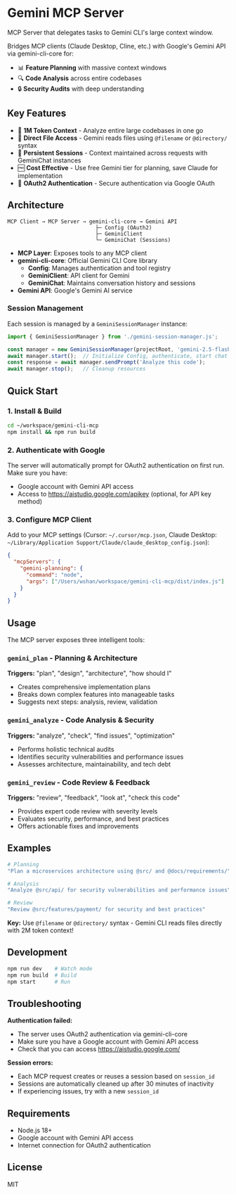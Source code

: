 # Gemini MCP Server

MCP Server that delegates tasks to Gemini CLI's large context window.

Bridges MCP clients (Claude Desktop, Cline, etc.) with Google's Gemini API via gemini-cli-core for:
- 📊 **Feature Planning** with massive context windows
- 🔍 **Code Analysis** across entire codebases  
- 🔒 **Security Audits** with deep understanding

## Key Features

- 🧠 **1M Token Context** - Analyze entire large codebases in one go
- 📁 **Direct File Access** - Gemini reads files using `@filename` or `@directory/` syntax
- 🔄 **Persistent Sessions** - Context maintained across requests with GeminiChat instances
- 🆓 **Cost Effective** - Use free Gemini tier for planning, save Claude for implementation
- 🔐 **OAuth2 Authentication** - Secure authentication via Google OAuth

## Architecture

```
MCP Client → MCP Server → gemini-cli-core → Gemini API
                            ├─ Config (OAuth2)
                            ├─ GeminiClient
                            └─ GeminiChat (Sessions)
```

- **MCP Layer**: Exposes tools to any MCP client
- **gemini-cli-core**: Official Gemini CLI Core library
  - **Config**: Manages authentication and tool registry
  - **GeminiClient**: API client for Gemini
  - **GeminiChat**: Maintains conversation history and sessions
- **Gemini API**: Google's Gemini AI service

### Session Management

Each session is managed by a `GeminiSessionManager` instance:

```typescript
import { GeminiSessionManager } from './gemini-session-manager.js';

const manager = new GeminiSessionManager(projectRoot, 'gemini-2.5-flash', sessionId);
await manager.start();  // Initialize Config, authenticate, start chat
const response = await manager.sendPrompt('Analyze this code');
await manager.stop();   // Cleanup resources
```

## Quick Start

### 1. Install & Build
```bash
cd ~/workspace/gemini-cli-mcp
npm install && npm run build
```

### 2. Authenticate with Google
The server will automatically prompt for OAuth2 authentication on first run. Make sure you have:
- Google account with Gemini API access
- Access to https://aistudio.google.com/apikey (optional, for API key method)

### 3. Configure MCP Client
Add to your MCP settings (Cursor: `~/.cursor/mcp.json`, Claude Desktop: `~/Library/Application Support/Claude/claude_desktop_config.json`):

```json
{
  "mcpServers": {
    "gemini-planning": {
      "command": "node",
      "args": ["/Users/wshan/workspace/gemini-cli-mcp/dist/index.js"]
    }
  }
}
```

## Usage

The MCP server exposes three intelligent tools:

### `gemini_plan` - Planning & Architecture
**Triggers:** "plan", "design", "architecture", "how should I"
- Creates comprehensive implementation plans
- Breaks down complex features into manageable tasks
- Suggests next steps: analysis, review, validation

### `gemini_analyze` - Code Analysis & Security
**Triggers:** "analyze", "check", "find issues", "optimization"
- Performs holistic technical audits
- Identifies security vulnerabilities and performance issues
- Assesses architecture, maintainability, and tech debt

### `gemini_review` - Code Review & Feedback
**Triggers:** "review", "feedback", "look at", "check this code"
- Provides expert code review with severity levels
- Evaluates security, performance, and best practices
- Offers actionable fixes and improvements

## Examples

```bash
# Planning
"Plan a microservices architecture using @src/ and @docs/requirements/"

# Analysis  
"Analyze @src/api/ for security vulnerabilities and performance issues"

# Review
"Review @src/features/payment/ for security and best practices"
```

**Key:** Use `@filename` or `@directory/` syntax - Gemini CLI reads files directly with 2M token context!

## Development

```bash
npm run dev    # Watch mode
npm run build  # Build
npm start      # Run
```

## Troubleshooting

**Authentication failed:**
- The server uses OAuth2 authentication via gemini-cli-core
- Make sure you have a Google account with Gemini API access
- Check that you can access https://aistudio.google.com/

**Session errors:**
- Each MCP request creates or reuses a session based on `session_id`
- Sessions are automatically cleaned up after 30 minutes of inactivity
- If experiencing issues, try with a new `session_id`

## Requirements

- Node.js 18+
- Google account with Gemini API access
- Internet connection for OAuth2 authentication

## License

MIT
